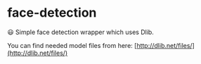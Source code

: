 # face-detection
😃 Simple face detection wrapper which uses Dlib.

You can find needed model files from here:
[http://dlib.net/files/](http://dlib.net/files/)
